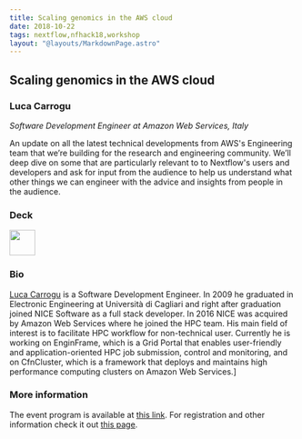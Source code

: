 ```yaml
---
title: Scaling genomics in the AWS cloud
date: 2018-10-22
tags: nextflow,nfhack18,workshop
layout: "@layouts/MarkdownPage.astro"
---
```


## Scaling genomics in the AWS cloud

### Luca Carrogu
*Software Development Engineer at Amazon Web Services, Italy*

An update on all the latest technical developments from AWS's Engineering team that we’re building for the research and engineering community. We’ll deep dive on some that are particularly relevant to to Nextflow's users and developers and ask for input from the audience to help us understand what other things we can engineer with the advice and insights from people in the audience.

### Deck

<a href='/misc/nfhack18/luca.pdf'><img src='/img/deck.png' width='45pt' /></a>

### Bio

[Luca Carrogu](https://www.linkedin.com/in/lucacarrogu/) is a Software Development Engineer. In 2009 he graduated in Electronic Engineering at Università di Cagliari and right after graduation joined NICE Software as a full stack developer. In 2016 NICE was acquired by Amazon Web Services where he joined the HPC team. His main field of interest is to facilitate HPC workflow for non-technical user. Currently he is working on EnginFrame, which is a Grid Portal that enables user-friendly and application-oriented HPC job submission, control and monitoring, and on CfnCluster, which is a framework that deploys and maintains high performance computing clusters on Amazon Web Services.]


### More information

The event program is available at [this link](https://github.com/nextflow-io/nf-hack18/blob/master/schedule.md). For registration and other information check it out [this page](http://www.crg.eu/en/event/coursescrg-nextflow-reproducible-silico-genomics-0).
